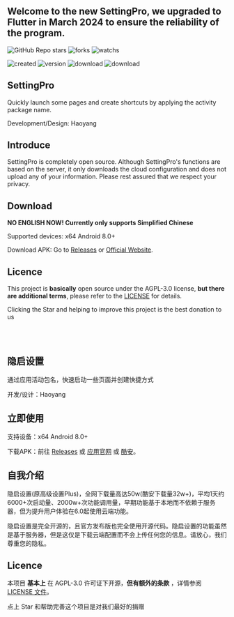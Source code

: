 ## Welcome to the new SettingPro, we upgraded to Flutter in March 2024 to ensure the reliability of the program.
![GitHub Repo stars](https://img.shields.io/github/stars/dropwave/settingpro?style=flat)
![forks](https://img.shields.io/github/forks/dropwave/settingpro?style=flat)
![watchs](https://img.shields.io/github/watchers/dropwave/settingpro?style=flat)

![created](https://img.shields.io/github/created-at/DropWave/SettingPro) 
![version](https://img.shields.io/github/v/release/Dropwave/Settingpro)
![download](https://img.shields.io/github/downloads/DropWave/SettingPro/total)
![download](https://img.shields.io/github/languages/top/dropwave/settingpro)






## SettingPro

Quickly launch some pages and create shortcuts by applying the activity package name.

Development/Design: Haoyang

## Introduce
SettingPro is completely open source. Although SettingPro's functions are based on the server, it only downloads the cloud configuration and does not upload any of your information. Please rest assured that we respect your privacy.

## Download
**NO ENGLISH NOW! Currently only supports Simplified Chinese**

Supported devices: x64 Android 8.0+

Download APK: Go to [Releases](https://github.com/DropWave/SettingPro/releases) or [Official Website](https://www.coolapk.com/apk/278849).

## Licence

This project is **basically** open source under the AGPL-3.0 license, **but there are additional terms**, please refer to the [LICENSE](https://github.com/DropWave/SettingPro/blob/main/LICENSE) for details.

Clicking the Star and helping to improve this project is the best donation to us

<br><br>

## 隐启设置
通过应用活动包名，快速启动一些页面并创建快捷方式

开发/设计：Haoyang



## 立即使用

支持设备：x64 Android 8.0+

下载APK：前往 [Releases](https://github.com/DropWave/SettingPro/releases) 或 [应用官网](https://www.coolapk.com/apk/278849) 或 [酷安](https://www.coolapk.com/apk/278849)。

## 自我介绍

隐启设置(原高级设置Plus)，全网下载量高达50w(酷安下载量32w+)，平均1天约6000+次启动量、2000w+次功能调用量，早期功能基于本地而不依赖于服务器，但为提升用户体验在6.0起使用云端功能。

隐启设置是完全开源的，且官方发布版也完全使用开源代码。隐启设置的功能虽然是基于服务器，但是这仅是下载云端配置而不会上传任何您的信息。请放心，我们尊重您的隐私。

## Licence

本项目 **基本上** 在 AGPL-3.0 许可证下开源，**但有额外的条款** ，详情参阅 [LICENSE 文件](https://github.com/DropWave/SettingPro/blob/main/LICENSE)。

点上 Star 和帮助完善这个项目是对我们最好的捐赠
